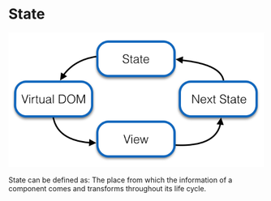 # State

![](/images/image_010.png)

State can be defined as: The place from which the information of a component comes and transforms throughout its life cycle.
